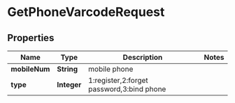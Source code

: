 
# GetPhoneVarcodeRequest

## Properties
Name | Type | Description | Notes
------------ | ------------- | ------------- | -------------
**mobileNum** | **String** | mobile phone | 
**type** | **Integer** | 1:register,2:forget password,3:bind phone | 




